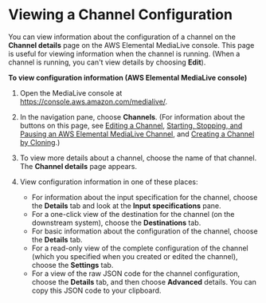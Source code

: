 # Viewing a Channel Configuration<a name="viewing-channel-configuration"></a>

You can view information about the configuration of a channel on the **Channel details** page on the AWS Elemental MediaLive console\. This page is useful for viewing information when the channel is running\. \(When a channel is running, you can't view details by choosing **Edit**\)\. 

**To view configuration information \(AWS Elemental MediaLive console\)**

1. Open the MediaLive console at [https://console\.aws\.amazon\.com/medialive/](https://console.aws.amazon.com/medialive/)\.

1. In the navigation pane, choose **Channels**\. \(For information about the buttons on this page, see [Editing a Channel](editing-deleting-channel.md#editing-a-channel), [Starting, Stopping, and Pausing an AWS Elemental MediaLive Channel](starting-stopping-deleting-a-channel.md), and [Creating a Channel by Cloning](creating-channel-clone.md)\.\)

1. To view more details about a channel, choose the name of that channel\. The **Channel details** page appears\. 

1. View configuration information in one of these places:
   + For information about the input specification for the channel, choose the **Details** tab and look at the **Input specifications** pane\.
   + For a one\-click view of the destination for the channel \(on the downstream system\), choose the **Destinations** tab\.
   + For basic information about the configuration of the channel, choose the **Details** tab\. 
   + For a read\-only view of the complete configuration of the channel \(which you specified when you created or edited the channel\), choose the **Settings** tab\.
   + For a view of the raw JSON code for the channel configuration, choose the **Details** tab, and then choose **Advanced** details\. You can copy this JSON code to your clipboard\.